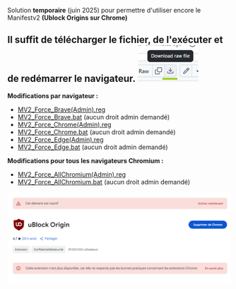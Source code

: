 Solution **temporaire** (juin 2025) pour permettre d'utiliser encore le Manifestv2 **(Ublock Origins sur Chrome)** 

## Il suffit de télécharger le fichier, de l'exécuter et de redémarrer le navigateur. ![Screen](/Ressources/download.png)

**Modifications par navigateur :**

- [MV2_Force_Brave(Admin).reg](./MV2_Force_Brave(Admin).reg)
- [MV2_Force_Brave.bat](./MV2_Force_Brave.bat) (aucun droit admin demandé)
- [MV2_Force_Chrome(Admin).reg](./MV2_Force_Chrome(Admin).reg)
- [MV2_Force_Chrome.bat](./MV2_Force_Chrome.bat) (aucun droit admin demandé)
- [MV2_Force_Edge(Admin).reg](./MV2_Force_Edge(Admin).reg)
- [MV2_Force_Edge.bat](./MV2_Force_Edge.bat) (aucun droit admin demandé)

**Modifications pour tous les navigateurs Chromium :**

- [MV2_Force_AllChromium(Admin).reg](./MV2_Force_AllChromium(Admin).reg)
- [MV2_Force_AllChromium.bat](./MV2_Force_AllChromium.bat) (aucun droit admin demandé)


![Screen](/Ressources/Thanks_Google_OpenSource.png)
